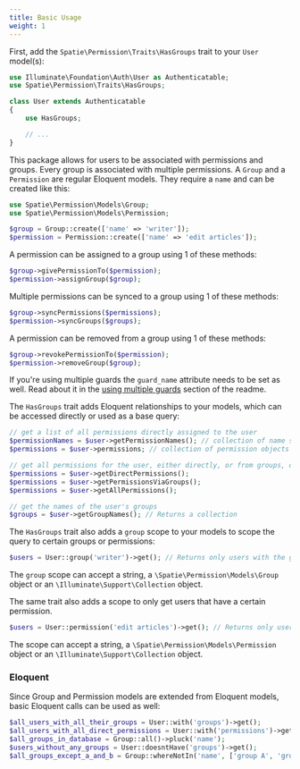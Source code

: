 ```yaml
---
title: Basic Usage
weight: 1
---
```


First, add the `Spatie\Permission\Traits\HasGroups` trait to your `User` model(s):

```php
use Illuminate\Foundation\Auth\User as Authenticatable;
use Spatie\Permission\Traits\HasGroups;

class User extends Authenticatable
{
    use HasGroups;

    // ...
}
```

This package allows for users to be associated with permissions and groups. Every group is associated with multiple permissions.
A `Group` and a `Permission` are regular Eloquent models. They require a `name` and can be created like this:

```php
use Spatie\Permission\Models\Group;
use Spatie\Permission\Models\Permission;

$group = Group::create(['name' => 'writer']);
$permission = Permission::create(['name' => 'edit articles']);
```


A permission can be assigned to a group using 1 of these methods:

```php
$group->givePermissionTo($permission);
$permission->assignGroup($group);
```

Multiple permissions can be synced to a group using 1 of these methods:

```php
$group->syncPermissions($permissions);
$permission->syncGroups($groups);
```

A permission can be removed from a group using 1 of these methods:

```php
$group->revokePermissionTo($permission);
$permission->removeGroup($group);
```

If you're using multiple guards the `guard_name` attribute needs to be set as well. Read about it in the [using multiple guards](../multiple-guards) section of the readme.

The `HasGroups` trait adds Eloquent relationships to your models, which can be accessed directly or used as a base query:

```php
// get a list of all permissions directly assigned to the user
$permissionNames = $user->getPermissionNames(); // collection of name strings
$permissions = $user->permissions; // collection of permission objects

// get all permissions for the user, either directly, or from groups, or from both
$permissions = $user->getDirectPermissions();
$permissions = $user->getPermissionsViaGroups();
$permissions = $user->getAllPermissions();

// get the names of the user's groups
$groups = $user->getGroupNames(); // Returns a collection
```

The `HasGroups` trait also adds a `group` scope to your models to scope the query to certain groups or permissions:

```php
$users = User::group('writer')->get(); // Returns only users with the group 'writer'
```

The `group` scope can accept a string, a `\Spatie\Permission\Models\Group` object or an `\Illuminate\Support\Collection` object.

The same trait also adds a scope to only get users that have a certain permission.

```php
$users = User::permission('edit articles')->get(); // Returns only users with the permission 'edit articles' (inherited or directly)
```

The scope can accept a string, a `\Spatie\Permission\Models\Permission` object or an `\Illuminate\Support\Collection` object.


### Eloquent
Since Group and Permission models are extended from Eloquent models, basic Eloquent calls can be used as well:

```php
$all_users_with_all_their_groups = User::with('groups')->get();
$all_users_with_all_direct_permissions = User::with('permissions')->get();
$all_groups_in_database = Group::all()->pluck('name');
$users_without_any_groups = User::doesntHave('groups')->get();
$all_groups_except_a_and_b = Group::whereNotIn('name', ['group A', 'group B'])->get();
```

